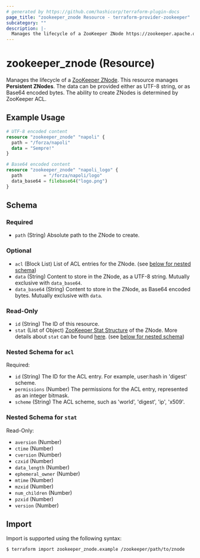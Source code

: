 ```yaml
---
# generated by https://github.com/hashicorp/terraform-plugin-docs
page_title: "zookeeper_znode Resource - terraform-provider-zookeeper"
subcategory: ""
description: |-
  Manages the lifecycle of a ZooKeeper ZNode https://zookeeper.apache.org/doc/current/zookeeperProgrammers.html#sc_zkDataModel_znodes. This resource manages Persistent ZNodes. The data can be provided either as UTF-8 string, or as Base64 encoded bytes. The ability to create ZNodes is determined by ZooKeeper ACL.
---
```


# zookeeper_znode (Resource)

Manages the lifecycle of a [ZooKeeper ZNode](https://zookeeper.apache.org/doc/current/zookeeperProgrammers.html#sc_zkDataModel_znodes). This resource manages **Persistent ZNodes**. The data can be provided either as UTF-8 string, or as Base64 encoded bytes. The ability to create ZNodes is determined by ZooKeeper ACL.

## Example Usage

```terraform
# UTF-8 encoded content
resource "zookeeper_znode" "napoli" {
  path = "/forza/napoli"
  data = "Sempre!"
}

# Base64 encoded content
resource "zookeeper_znode" "napoli_logo" {
  path        = "/forza/napoli/logo"
  data_base64 = filebase64("logo.png")
}
```

<!-- schema generated by tfplugindocs -->
## Schema

### Required

- `path` (String) Absolute path to the ZNode to create.

### Optional

- `acl` (Block List) List of ACL entries for the ZNode. (see [below for nested schema](#nestedblock--acl))
- `data` (String) Content to store in the ZNode, as a UTF-8 string. Mutually exclusive with `data_base64`.
- `data_base64` (String) Content to store in the ZNode, as Base64 encoded bytes. Mutually exclusive with `data`.

### Read-Only

- `id` (String) The ID of this resource.
- `stat` (List of Object) [ZooKeeper Stat Structure](https://zookeeper.apache.org/doc/current/zookeeperProgrammers.html#sc_zkStatStructure) of the ZNode. More details about `stat` can be found [here](../../docs#the-stat-structure). (see [below for nested schema](#nestedatt--stat))

<a id="nestedblock--acl"></a>
### Nested Schema for `acl`

Required:

- `id` (String) The ID for the ACL entry. For example, user:hash in 'digest' scheme.
- `permissions` (Number) The permissions for the ACL entry, represented as an integer bitmask.
- `scheme` (String) The ACL scheme, such as 'world', 'digest', 'ip', 'x509'.


<a id="nestedatt--stat"></a>
### Nested Schema for `stat`

Read-Only:

- `aversion` (Number)
- `ctime` (Number)
- `cversion` (Number)
- `czxid` (Number)
- `data_length` (Number)
- `ephemeral_owner` (Number)
- `mtime` (Number)
- `mzxid` (Number)
- `num_children` (Number)
- `pzxid` (Number)
- `version` (Number)

## Import

Import is supported using the following syntax:

```shell
$ terraform import zookeeper_znode.example /zookeeper/path/to/znode
```

